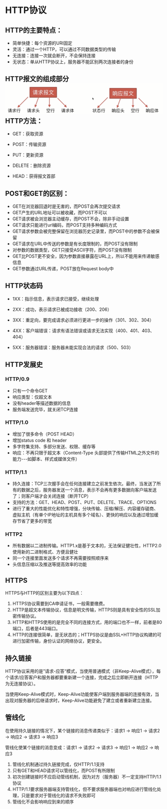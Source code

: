 # HTTP协议

## HTTP的主要特点：

* 简单快捷：每个资源的URI固定
* 灵活：通过一个HTTP，可以通过不同数据类型的传输
* 无连接：连接一次就会断开，不会保持连接
* 无状态：单从HTTP协议上，服务器不能区别两次连接者的身份

## HTTP报文的组成部分![](/assets/HTTP报文.png)HTTP方法：

* GET：获取资源

* POST：传输资源

* PUT：更新资源

* DELETE：删除资源

* HEAD：获得报文首部

## POST和GET的区别：

* GET在浏览器回退时是无害的，而POST会再次提交请求
* GET产生的URL地址可以被收藏，而POST不可以
* GET请求被会浏览器主动缓存，而POST不会，除非手动设置
* GET请求只能进行url编码，而POST支持多种编码方式
* GET请求参数会被完整保留在浏览器历史记录里，而POST中的参数不会被保留
* GET请求在URL中传送的参数是有长度限制的，而POST没有限制
* 对参数的数据类型，GET只接受ASCII字符，而POST没有限制
* GET比POST更不安全，因为参数直接暴露在URL上，所以不能用来传递敏感信息
* GET参数通过URL传递，POST放在Request body中 

## HTTP状态码

* 1XX：指示信息，表示请求已接受，继续处理
* 2XX：成功，表示请求已被成功接收（200、206）

* 3XX：重定向，要完成请求必须进行更进一步的操作（301、302、304）

* 4XX：客户端错误：请求有语法错误或请求无法实现（400、401、403、404）

* 5XX：服务器错误：服务器未能实现合法的请求（500、503）

## HTTP发展史

### HTTP/0.9

* 只有一个命令GET
* 响应类型：仅超文本
* 没有header等描述数据的信息
* 服务端发送完毕，就关闭TCP连接

### HTTP/1.0

* 增加了很多命令（POST  HEAD）
* 增加status code 和 header
* 多字符集支持、多部分发送、权限、缓存等
* 响应：不再只限于超文本（Content-Type 头部提供了传输HTML之外文件的能力---如脚本、样式或媒体文件）

### HTTP/1.1

* 持久连接：TCP三次握手会在任何连接建立之前发生依次。最终，当发送了所有的数据之后，服务器发送一个消息，表示不会再有更多数据向客户端发送了；则客户端才会关闭连接（断开TCP）
* 支持的方法：GET、HEAD、POST、PUT、DELETE、TRACE、OPTIONS
* 进行了重大的性能优化和特性增强，分块传输、压缩/解压、内容缓存磋商、虚拟主机（有单个IP地址的主机具有多个域名）、更快的响应以及通过增加缓存节省了更多的带宽

### HTTP2

* 所有数据以二进制传输。HTTP1.x是基于文本的，无法保证健壮性，HTTP2.0使用新的二进制格式、方便且健壮
* 同一个连接里面发送多个请求不再需要按照顺序来
* 头信息压缩以及推送等提高效率的功能

## HTTPS

HTTPS与HTTP的区别主要为以下四点：

1. HTTPS协议需要到CA申请证书，一般需要缴费。
2. HTTP是超文本传输协议，信息是明文传输，HTTPS则是具有安全性的SSL加密传输协议。
3. HTTP和HTTPS使用的是完全不同的连接方式，用的端口也不一样，前者是80端口，后者是443端口。
4. HTTP的连接很简单，是无状态的；HTTPS协议是由SSL+HTTP协议构建的可进行加密传输，身份认证的网络协议，更安全。

## 持久链接

HTTP协议采用的是”请求-应答“模式，当使用普通模式（非Keep-Alive模式），每个请求/应答客户和服务器都要重新建一个连接，完成之后立即断开连接（HTTP为无连接协议）。

当使用Keep-Alive模式时，Keep-Alive功能使客户端到服务器端的连接有效，当出现对服务器的后继请求时，Keep-Alive功能避免了建立或者重新建立连接。

## 管线化

在使用持久链接的情况下，某个链接的消息传递类似于：请求1 -&gt; 响应1 -&gt; 请求2 -&gt; 响应2 -&gt; 请求3 -&gt; 响应3

管线化使某个链接的消息变成：请求1 -&gt; 请求2 -&gt; 请求3 -&gt; 响应1 -&gt; 响应2 -&gt; 响应3

1. 管线化机制通过持久链接完成，仅HTTP/1.1支持
2. 只有GET和HEAD请求可以管线化，而POST有所限制
3. 初次创建链接时不应启动管线机制，因为对方（服务器）不一定支持HTTP/1.1协议
4. HTTP/1.1要求服务器端支持管线化，但不要求服务器端也对响应进行管线化处理，只是要求对于管线化的请求不失败即可
5. 管线化不会影响响应到来的顺序



